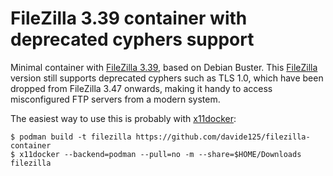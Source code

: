 # FileZilla 3.39 container with deprecated cyphers support

Minimal container with
[FileZilla 3.39](https://packages.debian.org/buster/filezilla),
based on Debian Buster. This [FileZilla](https://filezilla-project.org/)
version still supports deprecated cyphers such as TLS 1.0, which have been
dropped from FileZilla 3.47 onwards, making it handy to access misconfigured
FTP servers from a modern system.

The easiest way to use this is probably with
[x11docker](https://github.com/mviereck/x11docker):

```
$ podman build -t filezilla https://github.com/davide125/filezilla-container
$ x11docker --backend=podman --pull=no -m --share=$HOME/Downloads filezilla
```
